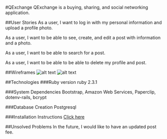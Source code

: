 #QExchange
QExchange is a buying, sharing, and social networking application.

##User Stories
As a user, I want to log in with my personal information and upload a profile photo.

As a user, I want to be able to see, create, and edit a post with information and a photo.

As a user, I want to be able to search for a post.

As a user, I want to be able to be able to delete my profile and post.

##Wireframes
![alt text](/assets/images/wireframe1.png)
![alt text](/assets/images/wireframe2.png)

##Technologies
###Ruby version
ruby 2.3.1

###System Dependencies
Bootstrap, Amazon Web Services, Paperclip, dotenv-rails, bcrypt

###Database Creation
Postgresql

###Installation Instructions
[Click here](https://rocky-forest-11054.herokuapp.com)

##Unsolved Problems
In the future, I would like to have an updated post fee.
